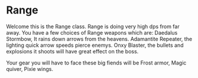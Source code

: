 # Range

Welcome this is the Range class. Range is doing very high dps from far away. You have a few choices of Range weapons which are: Daedalus Stormbow, It rains down arrows from the heavens. Adamantite Repeater, the lighting quick arrow speeds pierce enemys.  Onxy Blaster, the bullets and explosions it shoots will have great effect on the boss.

Your gear you will have to face these big fiends will be Frost armor, Magic quiver, Pixie wings.